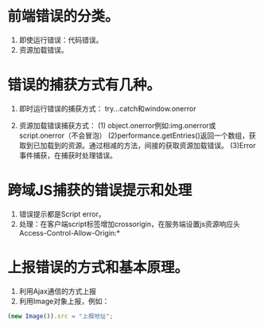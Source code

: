 # 前端错误的分类。

1. 即使运行错误：代码错误。
2. 资源加载错误。

# 错误的捕获方式有几种。

1. 即时运行错误的捕获方式：
try...catch和window.onerror

2. 资源加载错误捕获方式：
(1) object.onerror例如:img.onerror或script.onerror（不会冒泡）
(2)performance.getEntries()返回一个数组，获取到已加载到的资源。通过相减的方法，间接的获取资源加载错误。
(3)Error事件捕获，在捕获时处理错误。

# 跨域JS捕获的错误提示和处理
1. 错误提示都是Script error。
2. 处理：在客户端script标签增加crossorigin，在服务端设置js资源响应头Access-Control-Allow-Origin:*
 
# 上报错误的方式和基本原理。

1. 利用Ajax通信的方式上报
2. 利用Image对象上报，例如：

```javascript
(new Image()).src = "上报地址";
```

